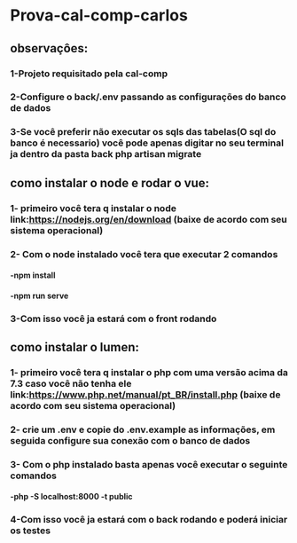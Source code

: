 # Prova-cal-comp-carlos
## observaçôes:
### 1-Projeto requisitado  pela cal-comp
### 2-Configure o  back/.env passando as configurações do banco de dados
### 3-Se você preferir não executar os sqls das tabelas(O sql do banco é necessario) você pode apenas digitar  no seu terminal ja dentro da pasta back php artisan migrate
## como instalar o node e rodar o vue:
### 1- primeiro você tera q instalar o node link:https://nodejs.org/en/download (baixe de acordo com seu sistema operacional)
### 2- Com o node instalado você tera que executar 2 comandos
#### -npm install
#### -npm run serve
### 3-Com isso você ja estará com o front rodando
## como instalar o lumen:
### 1- primeiro você tera q instalar o php com uma versão acima da 7.3 caso você não tenha ele  link:https://www.php.net/manual/pt_BR/install.php (baixe de acordo com seu sistema operacional)
### 2- crie um .env e copie do .env.example as informações, em seguida configure sua conexão com o banco de dados 
### 3- Com o php instalado basta apenas você executar o seguinte comandos
#### -php -S localhost:8000 -t public
### 4-Com isso você ja estará com o back rodando e poderá iniciar os testes
